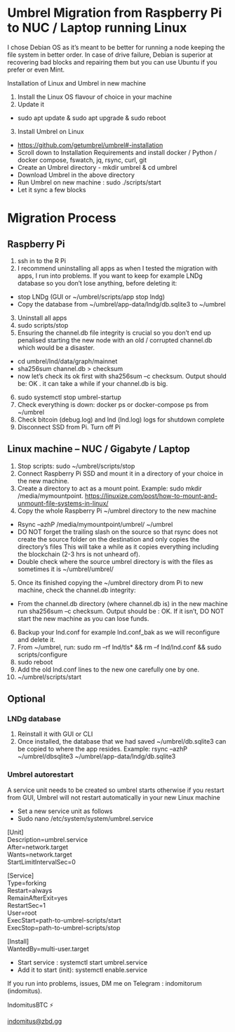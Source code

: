 # Umbrel Migration from Raspberry Pi to NUC / Laptop running Linux

I chose Debian OS as it’s meant to be better for running a node keeping the file system in better order. In case of drive failure, Debian is superior at recovering bad blocks and repairing them but you can use Ubuntu if you prefer or even Mint.

Installation of Linux and Umbrel in new machine

1.	Install the Linux OS flavour of choice in your machine 
2.	Update it  
- sudo apt update & sudo apt upgrade & sudo reboot
3.	Install Umbrel on Linux 
- https://github.com/getumbrel/umbrel#-installation
- Scroll down to Installation Requirements and install docker / Python / docker compose, fswatch, jq, rsync, curl, git
- Create an Umbrel directory - mkdir umbrel & cd umbrel
- Download Umbrel in the above directory
- Run Umbrel on new machine : sudo ./scripts/start
- Let it sync a few blocks

# Migration Process

## Raspberry Pi

1.	ssh in to the R Pi
2.	I recommend uninstalling all apps as when I tested the migration with apps, I run into problems. If you want to keep for example LNDg database so you don’t lose  anything, before deleting it:
- stop LNDg (GUI or ~/umbrel/scripts/app stop lndg)
- Copy the database from ~/umbrel/app-data/lndg/db.sqlite3 to ~/umbrel
3.	Uninstall all apps
4.	sudo scripts/stop 
5.	Ensuring the channel.db file integrity is crucial so you don’t end up penalised starting the new node with an old / corrupted channel.db which would be a disaster.
- cd umbrel/lnd/data/graph/mainnet
- sha256sum channel.db > checksum
- now let’s check its ok first with sha256sum –c checksum. Output should be: OK . it can take a while if your channel.db is big.
6.	sudo systemctl stop umbrel-startup
7.	Check everything is down: docker ps or docker-compose ps from ~/umbrel
8.	Check bitcoin (debug.log) and lnd (lnd.log) logs for shutdown complete
9.	Disconnect SSD from Pi. Turn off Pi

## Linux machine – NUC / Gigabyte / Laptop

1.	Stop scripts: sudo ~/umbrel/scripts/stop
2.	Connect Raspberry Pi SSD and mount it in a directory of your choice in the new machine.
3.	Create a directory to act as a mount point. Example: sudo mkdir /media/mymountpoint. https://linuxize.com/post/how-to-mount-and-unmount-file-systems-in-linux/
4.	Copy the whole Raspberry Pi ~/umbrel directory to the new machine
- Rsync –azhP /media/mymountpoint/umbrel/   ~/umbrel 
- DO NOT forget the trailing slash on the source so that rsync does not create the source folder on the destination and only copies the directory’s files
    This will take a while as it copies everything including the blockchain (2-3 hrs is not unheard of). 
- Double check where the source umbrel directory is with the files as sometimes it is ~/umbrel/umbrel/
5. Once its finished copying the ~/umbrel directory drom Pi to new machine, check the channel.db integrity: 
- From the channel.db directory (where channel.db is) in the new machine run sha256sum –c checksum. Output should be : OK. If it isn’t, DO NOT start the new machine as you can lose funds.
6.	Backup your lnd.conf for example lnd.conf_bak as we will reconfigure and delete it. 
7.	From ~/umbrel, run: sudo rm –rf lnd/tls* && rm –f lnd/lnd.conf && sudo scripts/configure
8.	sudo reboot 
9.	Add the old lnd.conf lines to the new one carefully one by one.
10.	~/umbrel/scripts/start

## Optional

### LNDg database

1.	Reinstall it with GUI or CLI
2.	Once installed, the database that we had saved ~/umbrel/db.sqlite3 can be copied to where the app resides. Example: rsync –azhP ~/umbrel/dbsqlite3 ~/umbrel/app-data/lndg/db.sqlite3

### Umbrel autorestart 

A service unit needs to be created so umbrel starts otherwise if you restart from GUI, Umbrel will not restart automatically in your new Linux machine

- Set a new service unit as follows 
- Sudo nano /etc/system/system/umbrel.service

[Unit]  
Description=umbrel.service  
After=network.target  
Wants=network.target  
StartLimitIntervalSec=0

[Service]  
Type=forking  
Restart=always  
RemainAfterExit=yes  
RestartSec=1  
User=root  
ExecStart=path-to-umbrel-scripts/start  
ExecStop=path-to-umbrel-scripts/stop

[Install]  
WantedBy=multi-user.target

- Start service : systemctl start umbrel.service
- Add it to start (init): systemctl enable.service

If you run into problems, issues, DM me on Telegram : indomitorum (indomitus).

IndomitusBTC ⚡

indomitus@zbd.gg






